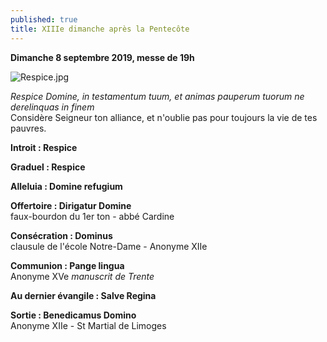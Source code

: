 ```yaml
---
published: true
title: XIIIe dimanche après la Pentecôte
---
```

**Dimanche 8 septembre 2019, messe de 19h**  

![Respice.jpg]({{site.baseurl}}/images/Respice.jpg)


*Respice Domine, in testamentum tuum, et animas pauperum tuorum ne derelinquas in finem*  
Considère Seigneur ton alliance, et n'oublie pas pour toujours la vie de tes pauvres.

**Introit : Respice** 

**Graduel : Respice**

**Alleluia : Domine refugium**  

**Offertoire : Dirigatur Domine**  
faux-bourdon du 1er ton - abbé Cardine

**Consécration : Dominus**  
clausule de l'école Notre-Dame - Anonyme XIIe

**Communion : Pange lingua**  
Anonyme XVe *manuscrit de Trente*

**Au dernier évangile : Salve Regina**  

**Sortie : Benedicamus Domino**  
Anonyme XIIe - St Martial de Limoges
